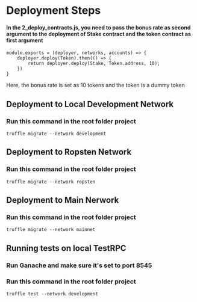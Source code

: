 # Deployment Steps

#### In the 2_deploy_contracts.js, you need to pass the bonus rate as second argument to the deployment of Stake contract and the token contract as first argument
```
module.exports = (deployer, networks, accounts) => {
    deployer.deploy(Token).then(() => {
        return deployer.deploy(Stake, Token.address, 10);
    })
}
```
Here, the bonus rate is set as 10 tokens and the token is a dummy token

## Deployment to Local Development Network
### Run this command in the root folder project
```
truffle migrate --network development
```

## Deployment to Ropsten Network
### Run this command in the root folder project
```
truffle migrate --network ropsten
```

## Deployment to Main Nerwork
### Run this command in the root folder project
```
truffle migrate --network mainnet
```

## Running tests on local TestRPC

### Run Ganache and make sure it's set to port 8545
### Run this command in the root folder project
```
truffle test --network development
```